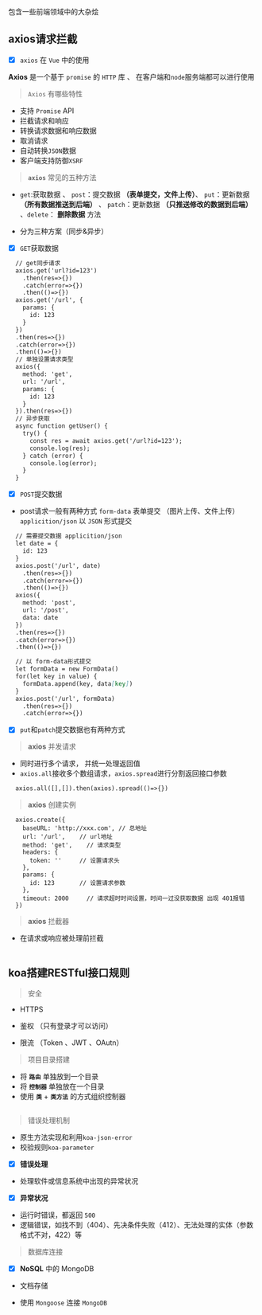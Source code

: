 包含一些前端领域中的大杂烩

axios请求拦截
-

- [x] `axios` 在 `Vue` 中的使用
  

**Axios** 是一个基于 `promise` 的 `HTTP` 库 、 在客户端和`node`服务端都可以进行使用

> `Axios` 有哪些特性

- 支持 `Promise` API
- 拦截请求和响应
- 转换请求数据和响应数据
- 取消请求
- 自动转换`JSON`数据
- 客户端支持防御`XSRF`

> **`axios`** 常见的五种方法

- `get`:获取数据 、 `post`：提交数据 **（表单提交，文件上传）**、 `put`：更新数据 **（所有数据推送到后端）** 、 `patch`：更新数据 **（只推送修改的数据到后端）** 、`delete`： **删除数据** 方法

- 分为三种方案（同步&异步）

- [x] `GET`获取数据

```markdown
  // get同步请求
  axios.get('url?id=123')
    .then(res=>{})
    .catch(error=>{})
    .then(()=>{})
  axios.get('/url', {
    params: {
      id: 123
    }
  })
  .then(res=>{})
  .catch(error=>{})
  .then(()=>{})
  // 单独设置请求类型
  axios({
    method: 'get',
    url: '/url',
    params: {
      id: 123
    }
  }).then(res=>{})
  // 异步获取
  async function getUser() {
    try() {
      const res = await axios.get('/url?id=123');
      console.log(res);
    } catch (error) {
      console.log(error);
    }
  }
```

- [x] `POST`提交数据

- post请求一般有两种方式 `form-data` 表单提交 （图片上传、文件上传）`applicition/json` 以 `JSON` 形式提交

```markdown
  // 需要提交数据 applicition/json
  let date = {
    id: 123
  }
  axios.post('/url', date)
    .then(res=>{})
    .catch(error=>{})
    .then(()=>{})
  axios({
    method: 'post',
    url: '/post',
    data: date
  })
  .then(res=>{})
  .catch(error=>{})
  .then(()=>{})

  // 以 form-data形式提交
  let formData = new FormData()
  for(let key in value) {
    formData.append(key, data[key])
  }
  axios.post('/url', formData)
    .then(res=>{})
    .catch(error=>{})
```

- [x] `put`和`patch`提交数据也有两种方式

> **axios** 并发请求

- 同时进行多个请求， 并统一处理返回值
- `axios.all`接收多个数组请求，`axios.spread`进行分割返回接口参数

```markdown
  axios.all([],[]).then(axios).spread(()=>{})
```

> **axios** 创建实例

```vue
  axios.create({
    baseURL: 'http://xxx.com', // 总地址
    url: '/url',    // url地址
    method: 'get',    // 请求类型
    headers: {
      token: ''     // 设置请求头
    },
    params: {
      id: 123       // 设置请求参数
    },
    timeout: 2000     // 请求超时时间设置，时间一过没获取数据 出现 401报错
  })
```

> **axios** 拦截器

- 在请求或响应被处理前拦截

```markdown
```

koa搭建RESTful接口规则
-

> 安全

- HTTPS

- 鉴权 （只有登录才可以访问）

- 限流 （Token 、JWT 、OAutn）
  
> 项目目录搭建

- 将 **`路由`** 单独放到一个目录
- 将 **`控制器`** 单独放在一个目录
- 使用 **`类`** + **`类方法`** 的方式组织控制器

```javascript

```

> 错误处理机制

- 原生方法实现和利用`koa-json-error`
- 校验规则`koa-parameter`

- [x] **错误处理**

- 处理软件或信息系统中出现的异常状况

- [x] **异常状况**

- 运行时错误，都返回 `500`
- 逻辑错误，如找不到（404）、先决条件失败（412）、无法处理的实体（参数格式不对，422）等

> 数据库连接

- [x] **NoSQL** 中的 MongoDB 

- 文档存储

- 使用 `Mongoose` 连接 `MongoDB`



